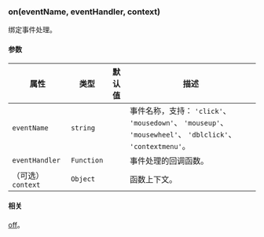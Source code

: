 ---
---

### on(eventName, eventHandler, context)

绑定事件处理。

#### 参数

|属性|类型|默认值|描述|
|---|---|---|---|
|`eventName`|`string`||事件名称，支持： `'click'`、 `'mousedown'`、 `'mouseup'`、 `'mousewheel'`、 `'dblclick'`、 `'contextmenu'`。|
|`eventHandler`|`Function`||事件处理的回调函数。|
|（可选） `context`|`Object`||函数上下文。|

#### 相关

[off](#offeventname-eventhandler)。
